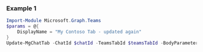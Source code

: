 ### Example 1
```powershell
Import-Module Microsoft.Graph.Teams
$params = @{
	DisplayName = "My Contoso Tab - updated again"
}
Update-MgChatTab -ChatId $chatId -TeamsTabId $teamsTabId -BodyParameter $params
```
